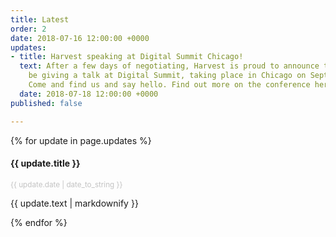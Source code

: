 ```yaml
---
title: Latest
order: 2
date: 2018-07-16 12:00:00 +0000
updates:
- title: Harvest speaking at Digital Summit Chicago!
  text: After a few days of negotiating, Harvest is proud to announce that they will
    be giving a talk at Digital Summit, taking place in Chicago on Sept 26 and 27!
    Come and find us and say hello. Find out more on the conference here.
  date: 2018-07-18 12:00:00 +0000
published: false

---
```

{% for update in page.updates %}

<div class="row u-menu-paddding update-item">
  <div class="col-xs-12 col-sm-6">
    <h4>{{ update.title }}</h4>
    <p style="opacity: 0.25;"><small>{{ update.date | date_to_string }}</small></p>
  </div>
  <div class="col-xs-12 col-sm-6">
    {{ update.text | markdownify }}
  </div>
</div>

{% endfor %}